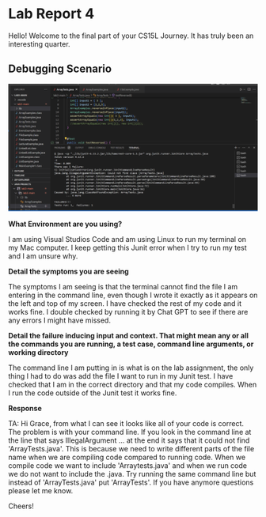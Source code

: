 #  Lab Report 4

Hello! Welcome to the final part of your CS15L Journey. It has truly been an interesting quarter.

## Debugging Scenario

![Image](Debugging.jpg.png)

**What Environment are you using?**

I am using Visual Studios Code and am using Linux to run my terminal on my Mac computer. I keep getting this Junit error when I try to run my test and I am unsure why.

**Detail the symptoms you are seeing**

The symptoms I am seeing is that the terminal cannot find the file I am entering in the command line, even though I wrote it exactly as it appears on the left and top of my screen. I have checked the rest of my code and it works fine. I double checked by running it by Chat GPT to see if there are any errors I might have missed.  

**Detail the failure inducing input and context. That might mean any or all the commands you are running, a test case, command line arguments, or working directory**

The command line I am putting in is what is on the lab assignment, the only thing I had to do was add the file I want to run in my Junit test. I have checked that I am in the correct directory and that my code compiles. When I run the code outside of the Junit test it works fine.

**Response**

TA: Hi Grace, from what I can see it looks like all of your code is correct. The problem is with your command line. If you look in the command line at the line that says IllegalArgument ... at the end it says that it could not find 'ArrayTests.java'. This is because we need to write different parts of the file name when we are compiling code compared to running code. When we compile code we want to include  'Arraytests.java' and when we run code we do not want to include the .java. Try running the same command line but instead of 'ArrayTests.java' put 'ArrayTests'. If you have anymore questions please let me know.

Cheers!
